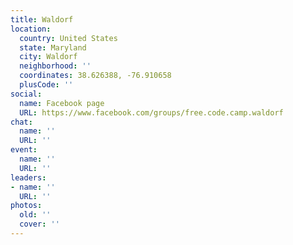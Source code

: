 ```yaml
---
title: Waldorf
location:
  country: United States
  state: Maryland
  city: Waldorf
  neighborhood: ''
  coordinates: 38.626388, -76.910658
  plusCode: ''
social:
  name: Facebook page
  URL: https://www.facebook.com/groups/free.code.camp.waldorf
chat:
  name: ''
  URL: ''
event:
  name: ''
  URL: ''
leaders:
- name: ''
  URL: ''
photos:
  old: ''
  cover: ''
---
```

